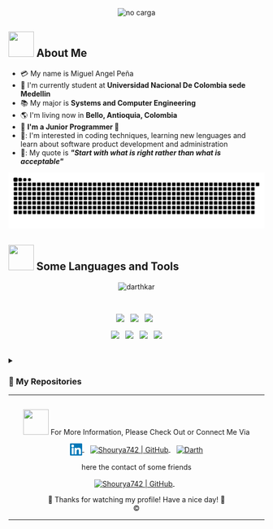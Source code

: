 <div align="center">
  <p align ="center">
  <img src="https://media1.tenor.com/m/qm-49rlKFCMAAAAC/pup-puppy.gif" width="400px" height="300px" alt="no carga"></img>
</p>
</div>

## <img src="https://raw.githubusercontent.com/nixin72/nixin72/master/wave.gif" width="50px" height="50px"></img> About Me

- :credit_card: My name is Miguel Angel Peña 
- :school: I'm currently student at **Universidad Nacional De Colombia sede Medellin**
- :books: My major is **Systems and Computer Engineering**
- 🌎 I'm living now in **Bello, Antioquia, Colombia**
- 🗿 **I'm a Junior Programmer 🐍**
- 🐳: I'm interested in coding techniques, learning new lenguages and learn about software product development and administration 
- 📘: My quote is **_"Start with what is right rather than what is acceptable"_**
  
<p align = "center">
	<img src = "https://github.com/7oSkaaa/7oSkaaa/blob/output/github-contribution-grid-snake.svg?" alt = "Snake Game"/>
</p>

  
## <img src="https://media2.giphy.com/media/QssGEmpkyEOhBCb7e1/giphy.gif?cid=ecf05e47a0n3gi1bfqntqmob8g9aid1oyj2wr3ds3mg700bl&rid=giphy.gif" width="50px" height="50px"> Some Languages and Tools
<div align="center">
<p><img align="center" src="https://github-readme-streak-stats.herokuapp.com/?user=darthkar&theme=merko" alt="darthkar" /></p> 
</div>
<br>



 
 <p  align="center">

<img src="https://img.shields.io/badge/Python-3776AB?style=for-the-badge&logo=python&logoColor=white" height="25">
  &nbsp;

<img src="https://img.shields.io/badge/CSS3-1572B6?style=for-the-badge&logo=css3&logoColor=white" height="25">
&nbsp;
  
  <img src="https://img.shields.io/badge/Arduino-00979D?style=for-the-badge&logo=Arduino&logoColor=white" height="25">
&nbsp;

</p>
<p align="center">

<img src="https://img.shields.io/badge/Java-ED8B00?style=for-the-badge&logo=java&logoColor=white" height="25">
&nbsp;
    <img src="https://img.shields.io/badge/Eclipse-2C2255?style=for-the-badge&logo=eclipse&logoColor=white" height="25">
&nbsp;
  <img src="https://img.shields.io/badge/HTML5-E34F26?style=for-the-badge&logo=html5&logoColor=white" height="25">
&nbsp;
  <img src="https://img.shields.io/badge/Visual_Studio_Code-0078D4?style=for-the-badge&logo=visual%20studio%20code&logoColor=white" height="25">

</p>
<br>
<details><summary><h3> 📂 My Repositories </h3><hr></summary>



<div>
  <p align="center">
    <a href="https://github.com/DarthKar/Proyecto-POO-2023-P1">
              <img src="https://github-readme-stats.vercel.app/api/pin/?username=DarthKar&repo=Proyecto-POO-2023-P1&theme=merko" alt="GitHub Stats" />
        </a>
    <a href="https://github.com/DarthKar/Proyecto-POO-2023-P2">
              <img src="https://github-readme-stats.vercel.app/api/pin/?username=DarthKar&repo=Proyecto-POO-2023-P2&theme=merko" alt="GitHub Stats" />
        </a>
        <a href="https://github.com/DarthKar/Language-learning-">
              <img src="https://github-readme-stats.vercel.app/api/pin/?username=DarthKar&repo=Language-learning-&theme=merko" alt="GitHub Stats" />
        </a>
        <a href="https://github.com/DarthKar/Proyecto-IS">
              <img src="https://github-readme-stats.vercel.app/api/pin/?username=DarthKar&repo=Proyecto-IS&theme=merko" alt="GitHub Stats" />
        </a>
  </p>
</div>

</details>
<p align="center">
<img src='https://raw.githubusercontent.com/ShahriarShafin/ShahriarShafin/main/Assets/handshake.gif' width="50px" height="50px"> For More Information, Please Check Out or Connect Me Via
</p>
<p align="center">
  
  <a href="https://co.linkedin.com/in/miguel-angel-peña-marin-71abb1267?trk=people-guest_people_search-card" target="_blank">
    <img align="center" alt="Shourya742 | Linkedin" width="24px" src="https://github.com/SatYu26/SatYu26/blob/master/Assets/Linkedin.svg" />
  </a> &nbsp;&nbsp;
  
  <a href="https://profile-summary-for-github.com/user/DarthKar" target="_blank">
    <img align="center" alt="Shourya742 | GitHub" width="26px" src="https://upload.wikimedia.org/wikipedia/commons/thumb/a/ae/Github-desktop-logo-symbol.svg/1024px-Github-desktop-logo-symbol.svg.png" />
  </a> &nbsp;&nbsp;

  <a href="mailto:miguelangelpenamarin@gmail.com">
    <img align="center" alt=Darth  width="26px" src="https://upload.wikimedia.org/wikipedia/commons/thumb/7/7e/Gmail_icon_%282020%29.svg/320px-Gmail_icon_%282020%29.svg.png"/>
  </a>

<div align="center">
  <p align="center">
   here the contact of some friends
  </p>
  <p align="center">
      <a href="https://github.com/Ritz38" target="_blank">
      <img align="center" alt="Shourya742 | GitHub" width="26px" src="https://upload.wikimedia.org/wikipedia/commons/thumb/a/ae/Github-desktop-logo-symbol.svg/1024px-Github-desktop-logo-symbol.svg.png" />
  </a> &nbsp;&nbsp;
  </p>
</div>

<div align="center">
  🦈 Thanks for watching my profile! Have a nice day! 🦈 <br/>
  &copy; 
</div>

---
